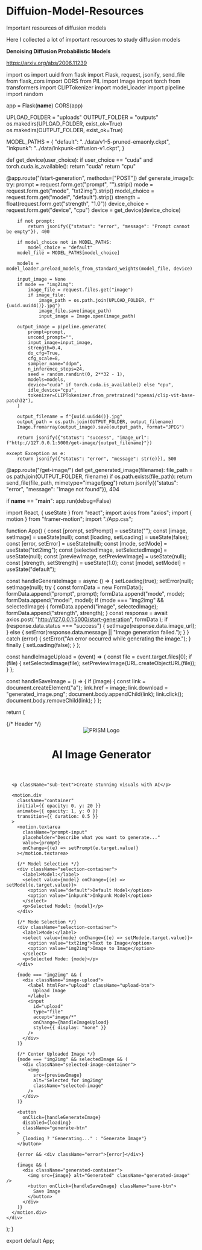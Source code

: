 # Diffuion-Model-Resources
Important resources of diffusion models

Here I collected a lot of important resources to study diffusion models

**Denoising Diffusion Probabilistic Models**

https://arxiv.org/abs/2006.11239

import os
import uuid
from flask import Flask, request, jsonify, send_file
from flask_cors import CORS
from PIL import Image
import torch
from transformers import CLIPTokenizer
import model_loader
import pipeline
import random


app = Flask(__name__)
CORS(app)

UPLOAD_FOLDER = "uploads"
OUTPUT_FOLDER = "outputs"
os.makedirs(UPLOAD_FOLDER, exist_ok=True)
os.makedirs(OUTPUT_FOLDER, exist_ok=True)

MODEL_PATHS = {
    "default": "../data/v1-5-pruned-emaonly.ckpt",
    "inkpunk": "../data/inkpunk-diffusion-v1.ckpt",
}

def get_device(user_choice):
    if user_choice == "cuda" and torch.cuda.is_available():
        return "cuda"
    return "cpu"

@app.route("/start-generation", methods=["POST"])
def generate_image():
    try:
        prompt = request.form.get("prompt", "").strip()
        mode = request.form.get("mode", "txt2img").strip()
        model_choice = request.form.get("model", "default").strip()
        strength = float(request.form.get("strength", "1.0"))
        device_choice = request.form.get("device", "cpu")
        device = get_device(device_choice)

        if not prompt:
            return jsonify({"status": "error", "message": "Prompt cannot be empty"}), 400

        if model_choice not in MODEL_PATHS:
            model_choice = "default"  
        model_file = MODEL_PATHS[model_choice]

        models = model_loader.preload_models_from_standard_weights(model_file, device)

        input_image = None
        if mode == "img2img":
            image_file = request.files.get("image")
            if image_file:
                image_path = os.path.join(UPLOAD_FOLDER, f"{uuid.uuid4()}.jpg")
                image_file.save(image_path)
                input_image = Image.open(image_path)

        output_image = pipeline.generate(
            prompt=prompt,
            uncond_prompt="",
            input_image=input_image,
            strength=0.4,
            do_cfg=True,
            cfg_scale=8,
            sampler_name="ddpm",
            n_inference_steps=24,
            seed = random.randint(0, 2**32 - 1),
            models=models,
            device="cuda" if torch.cuda.is_available() else "cpu",
            idle_device="cpu",
            tokenizer=CLIPTokenizer.from_pretrained("openai/clip-vit-base-patch32"),
        )

        output_filename = f"{uuid.uuid4()}.jpg"
        output_path = os.path.join(OUTPUT_FOLDER, output_filename)
        Image.fromarray(output_image).save(output_path, format="JPEG")

        return jsonify({"status": "success", "image_url": f"http://127.0.0.1:5000/get-image/{output_filename}"})

    except Exception as e:
        return jsonify({"status": "error", "message": str(e)}), 500

@app.route("/get-image/<filename>")
def get_generated_image(filename):
    file_path = os.path.join(OUTPUT_FOLDER, filename)
    if os.path.exists(file_path):
        return send_file(file_path, mimetype="image/jpeg")
    return jsonify({"status": "error", "message": "Image not found"}), 404


if __name__ == "__main__":
    app.run(debug=False)

import React, { useState } from "react";
import axios from "axios";
import { motion } from "framer-motion";
import "./App.css";

function App() {
  const [prompt, setPrompt] = useState("");
  const [image, setImage] = useState(null);
  const [loading, setLoading] = useState(false);
  const [error, setError] = useState(null);
  const [mode, setMode] = useState("txt2img");
  const [selectedImage, setSelectedImage] = useState(null);
  const [previewImage, setPreviewImage] = useState(null);
  const [strength, setStrength] = useState(1.0);
  const [model, setModel] = useState("default");

  const handleGenerateImage = async () => {
    setLoading(true);
    setError(null);
    setImage(null);
    try {
      const formData = new FormData();
      formData.append("prompt", prompt);
      formData.append("mode", mode);
      formData.append("model", model);
      if (mode === "img2img" && selectedImage) {
        formData.append("image", selectedImage);
        formData.append("strength", strength);
      }
      const response = await axios.post(
        "http://127.0.0.1:5000/start-generation",
        formData
      );
      if (response.data.status === "success") {
        setImage(response.data.image_url);
      } else {
        setError(response.data.message || "Image generation failed.");
      }
    } catch (error) {
      setError("An error occurred while generating the image.");
    } finally {
      setLoading(false);
    }
  };

  const handleImageUpload = (event) => {
    const file = event.target.files[0];
    if (file) {
      setSelectedImage(file);
      setPreviewImage(URL.createObjectURL(file));
    }
  };

  const handleSaveImage = () => {
    if (image) {
      const link = document.createElement("a");
      link.href = image;
      link.download = "generated_image.png";
      document.body.appendChild(link);
      link.click();
      document.body.removeChild(link);
    }
  };

  return (
    <div className="App">
      {/* Header */}
      <header className="app-header">
        <img src="/prism.jpg" alt="PRISM Logo" className="prism-logo" />
        <h1 className="header-title">AI Image Generator</h1>
      </header>

      <p className="sub-text">Create stunning visuals with AI</p>

      <motion.div
        className="container"
        initial={{ opacity: 0, y: 20 }}
        animate={{ opacity: 1, y: 0 }}
        transition={{ duration: 0.5 }}
      >
        <motion.textarea
          className="prompt-input"
          placeholder="Describe what you want to generate..."
          value={prompt}
          onChange={(e) => setPrompt(e.target.value)}
        ></motion.textarea>

        {/* Model Selection */}
        <div className="selection-container">
          <label>Model:</label>
          <select value={model} onChange={(e) => setModel(e.target.value)}>
            <option value="default">Default Model</option>
            <option value="inkpunk">Inkpunk Model</option>
          </select>
          <p>Selected Model: {model}</p>
        </div>

        {/* Mode Selection */}
        <div className="selection-container">
          <label>Mode:</label>
          <select value={mode} onChange={(e) => setMode(e.target.value)}>
            <option value="txt2img">Text to Image</option>
            <option value="img2img">Image to Image</option>
          </select>
          <p>Selected Mode: {mode}</p>
        </div>

        {mode === "img2img" && (
          <div className="image-upload">
            <label htmlFor="upload" className="upload-btn">
              Upload Image
            </label>
            <input
              id="upload"
              type="file"
              accept="image/*"
              onChange={handleImageUpload}
              style={{ display: "none" }}
            />
          </div>
        )}

        {/* Center Uploaded Image */}
        {mode === "img2img" && selectedImage && (
          <div className="selected-image-container">
            <img
              src={previewImage}
              alt="Selected for img2img"
              className="selected-image"
            />
          </div>
        )}

        <button
          onClick={handleGenerateImage}
          disabled={loading}
          className="generate-btn"
        >
          {loading ? "Generating..." : "Generate Image"}
        </button>

        {error && <div className="error">{error}</div>}

        {image && (
          <div className="generated-container">
            <img src={image} alt="Generated" className="generated-image" />
            <button onClick={handleSaveImage} className="save-btn">
              Save Image
            </button>
          </div>
        )}
      </motion.div>
    </div>
  );
}

export default App;

